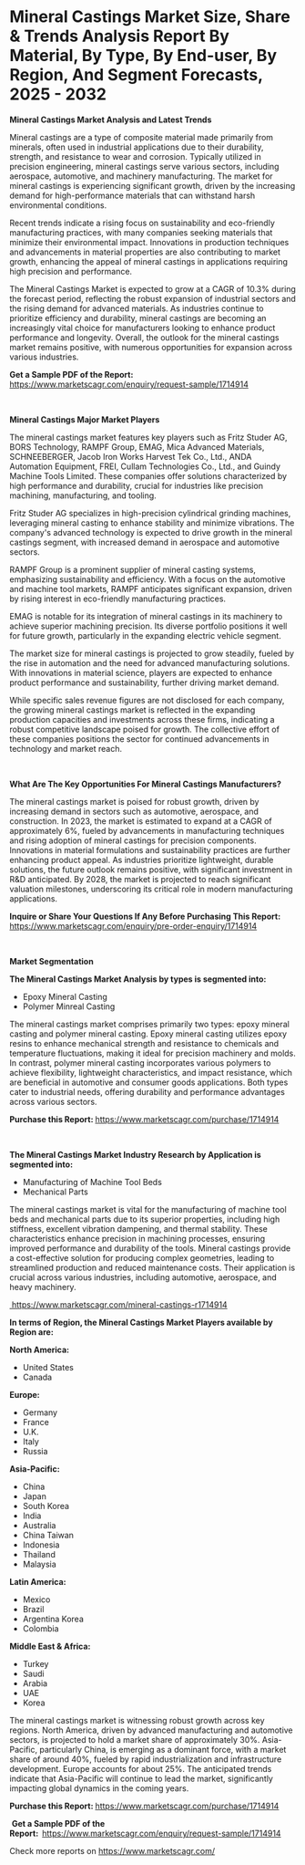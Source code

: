 <p><h1>Mineral Castings Market Size, Share & Trends Analysis Report By Material, By Type, By End-user, By Region, And Segment Forecasts, 2025 - 2032</h1></p><p><strong>Mineral Castings Market Analysis and Latest Trends</strong></p>
<p><p>Mineral castings are a type of composite material made primarily from minerals, often used in industrial applications due to their durability, strength, and resistance to wear and corrosion. Typically utilized in precision engineering, mineral castings serve various sectors, including aerospace, automotive, and machinery manufacturing. The market for mineral castings is experiencing significant growth, driven by the increasing demand for high-performance materials that can withstand harsh environmental conditions.</p><p>Recent trends indicate a rising focus on sustainability and eco-friendly manufacturing practices, with many companies seeking materials that minimize their environmental impact. Innovations in production techniques and advancements in material properties are also contributing to market growth, enhancing the appeal of mineral castings in applications requiring high precision and performance. </p><p>The Mineral Castings Market is expected to grow at a CAGR of 10.3% during the forecast period, reflecting the robust expansion of industrial sectors and the rising demand for advanced materials. As industries continue to prioritize efficiency and durability, mineral castings are becoming an increasingly vital choice for manufacturers looking to enhance product performance and longevity. Overall, the outlook for the mineral castings market remains positive, with numerous opportunities for expansion across various industries.</p></p>
<p><strong>Get a Sample PDF of the Report:&nbsp;</strong> <a href="https://www.marketscagr.com/enquiry/request-sample/1714914?utm_campaign=1998&utm_medium=2&utm_source=Github&utm_content=ia&utm_term=11012025&utm_id=mineral-castings">https://www.marketscagr.com/enquiry/request-sample/1714914</a></p>
<p>&nbsp;</p>
<p><strong>Mineral Castings Major Market Players</strong></p>
<p><p>The mineral castings market features key players such as Fritz Studer AG, BORS Technology, RAMPF Group, EMAG, Mica Advanced Materials, SCHNEEBERGER, Jacob Iron Works Harvest Tek Co., Ltd., ANDA Automation Equipment, FREI, Cullam Technologies Co., Ltd., and Guindy Machine Tools Limited. These companies offer solutions characterized by high performance and durability, crucial for industries like precision machining, manufacturing, and tooling.</p><p>Fritz Studer AG specializes in high-precision cylindrical grinding machines, leveraging mineral casting to enhance stability and minimize vibrations. The company's advanced technology is expected to drive growth in the mineral castings segment, with increased demand in aerospace and automotive sectors.</p><p>RAMPF Group is a prominent supplier of mineral casting systems, emphasizing sustainability and efficiency. With a focus on the automotive and machine tool markets, RAMPF anticipates significant expansion, driven by rising interest in eco-friendly manufacturing practices.</p><p>EMAG is notable for its integration of mineral castings in its machinery to achieve superior machining precision. Its diverse portfolio positions it well for future growth, particularly in the expanding electric vehicle segment.</p><p>The market size for mineral castings is projected to grow steadily, fueled by the rise in automation and the need for advanced manufacturing solutions. With innovations in material science, players are expected to enhance product performance and sustainability, further driving market demand.</p><p>While specific sales revenue figures are not disclosed for each company, the growing mineral castings market is reflected in the expanding production capacities and investments across these firms, indicating a robust competitive landscape poised for growth. The collective effort of these companies positions the sector for continued advancements in technology and market reach.</p></p>
<p>&nbsp;</p>
<p><strong>What Are The Key Opportunities For Mineral Castings Manufacturers?</strong></p>
<p><p>The mineral castings market is poised for robust growth, driven by increasing demand in sectors such as automotive, aerospace, and construction. In 2023, the market is estimated to expand at a CAGR of approximately 6%, fueled by advancements in manufacturing techniques and rising adoption of mineral castings for precision components. Innovations in material formulations and sustainability practices are further enhancing product appeal. As industries prioritize lightweight, durable solutions, the future outlook remains positive, with significant investment in R&D anticipated. By 2028, the market is projected to reach significant valuation milestones, underscoring its critical role in modern manufacturing applications.</p></p>
<p><strong>Inquire or Share Your Questions If Any Before Purchasing This Report:</strong> <a href="https://www.marketscagr.com/enquiry/pre-order-enquiry/1714914?utm_campaign=1998&utm_medium=2&utm_source=Github&utm_content=ia&utm_term=11012025&utm_id=mineral-castings">https://www.marketscagr.com/enquiry/pre-order-enquiry/1714914</a></p>
<p>&nbsp;</p>
<p><strong>Market Segmentation</strong></p>
<p><strong>The Mineral Castings Market Analysis by types is segmented into:</strong></p>
<p><ul><li>Epoxy Mineral Casting</li><li>Polymer Minreal Casting</li></ul></p>
<p><p>The mineral castings market comprises primarily two types: epoxy mineral casting and polymer mineral casting. Epoxy mineral casting utilizes epoxy resins to enhance mechanical strength and resistance to chemicals and temperature fluctuations, making it ideal for precision machinery and molds. In contrast, polymer mineral casting incorporates various polymers to achieve flexibility, lightweight characteristics, and impact resistance, which are beneficial in automotive and consumer goods applications. Both types cater to industrial needs, offering durability and performance advantages across various sectors.</p></p>
<p><strong>Purchase this Report:&nbsp;</strong><a href="https://www.marketscagr.com/purchase/1714914?utm_campaign=1998&utm_medium=2&utm_source=Github&utm_content=ia&utm_term=11012025&utm_id=mineral-castings">https://www.marketscagr.com/purchase/1714914</a></p>
<p>&nbsp;</p>
<p><strong>The Mineral Castings Market Industry Research by Application is segmented into:</strong></p>
<p><ul><li>Manufacturing of Machine Tool Beds</li><li>Mechanical Parts</li></ul></p>
<p><p>The mineral castings market is vital for the manufacturing of machine tool beds and mechanical parts due to its superior properties, including high stiffness, excellent vibration dampening, and thermal stability. These characteristics enhance precision in machining processes, ensuring improved performance and durability of the tools. Mineral castings provide a cost-effective solution for producing complex geometries, leading to streamlined production and reduced maintenance costs. Their application is crucial across various industries, including automotive, aerospace, and heavy machinery.</p></p>
<p><a href="https://www.marketscagr.com/mineral-castings-r1714914?utm_campaign=1998&utm_medium=2&utm_source=Github&utm_content=ia&utm_term=11012025&utm_id=mineral-castings">&nbsp;https://www.marketscagr.com/mineral-castings-r1714914</a></p>
<p><strong>In terms of Region, the Mineral Castings Market Players available by Region are:</strong></p>
<p>
    <p> <strong> North America: </strong>
        <ul>
            <li>United States</li>
            <li>Canada</li>
        </ul>
        </p> 
    <p> <strong> Europe: </strong>
        <ul>
            <li>Germany</li>
            <li>France</li>
            <li>U.K.</li>
            <li>Italy</li>
            <li>Russia</li>
        </ul>
        </p> 
    <p> <strong> Asia-Pacific: </strong>
        <ul>
            <li>China</li>
            <li>Japan</li>
            <li>South Korea</li>
            <li>India</li>
            <li>Australia</li>
            <li>China Taiwan</li>
            <li>Indonesia</li>
            <li>Thailand</li>
            <li>Malaysia</li>
        </ul>
        </p> 
    <p> <strong> Latin America: </strong>
        <ul>
            <li>Mexico</li>
            <li>Brazil</li>
            <li>Argentina Korea</li>
            <li>Colombia</li>
        </ul>
        </p> 
    <p> <strong> Middle East & Africa: </strong>
        <ul>
            <li>Turkey</li>
            <li>Saudi</li>
            <li>Arabia</li>
            <li>UAE</li>
            <li>Korea</li>
        </ul>
    </p>
    </p>
<p><p>The mineral castings market is witnessing robust growth across key regions. North America, driven by advanced manufacturing and automotive sectors, is projected to hold a market share of approximately 30%. Asia-Pacific, particularly China, is emerging as a dominant force, with a market share of around 40%, fueled by rapid industrialization and infrastructure development. Europe accounts for about 25%. The anticipated trends indicate that Asia-Pacific will continue to lead the market, significantly impacting global dynamics in the coming years.</p></p>
<p><strong>Purchase this Report: </strong><a href="https://www.marketscagr.com/purchase/1714914?utm_campaign=1998&utm_medium=2&utm_source=Github&utm_content=ia&utm_term=11012025&utm_id=mineral-castings">https://www.marketscagr.com/purchase/1714914</a></p>
<p>&nbsp;<strong>Get a Sample PDF of the Report:&nbsp;&nbsp;</strong><a href="https://www.marketscagr.com/enquiry/request-sample/1714914?utm_campaign=1998&utm_medium=2&utm_source=Github&utm_content=ia&utm_term=11012025&utm_id=mineral-castings">https://www.marketscagr.com/enquiry/request-sample/1714914</a></p>
<p><strong></strong></p>
<p>Check more reports on <a href="https://www.marketscagr.com/?utm_campaign=1998&utm_medium=2&utm_source=Github&utm_content=ia&utm_term=11012025&utm_id=mineral-castings">https://www.marketscagr.com/</a></p>